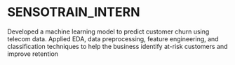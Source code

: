 # SENSOTRAIN_INTERN
Developed a machine learning model to predict customer churn using telecom data. Applied EDA, data preprocessing, feature engineering, and classification techniques to help the business identify at-risk customers and improve retention
